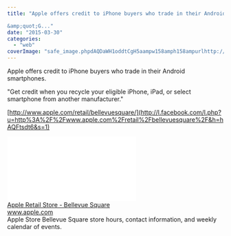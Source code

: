 ```yaml
---
title: "Apple offers credit to iPhone buyers who trade in their Android smartphones.

&amp;quot;G..."
date: "2015-03-30"
categories: 
  - "web"
coverImage: "safe_image.phpdAQDaWH1oddtCgH5aampw158amph158ampurlhttp://images.apple_.com/retail/bellevuesquare/images/bellevuesquare_hero.jpg"
---
```


Apple offers credit to iPhone buyers who trade in their Android smartphones.  
  
"Get credit when you recycle your eligible iPhone, iPad, or select smartphone from another manufacturer."  
  
[http://www.apple.com/retail/bellevuesquare/](http://l.facebook.com/l.php?u=http%3A%2F%2Fwww.apple.com%2Fretail%2Fbellevuesquare%2F&h=hAQFtsdt6&s=1)  
  
[![](images/safe_image.php?d=AQDaWH1oddtCgH5a&w=158&h=158&url=http%3A%2F%2Fimages.apple.com%2Fretail%2Fbellevuesquare%2Fimages%2Fbellevuesquare_hero.jpg)](http://l.facebook.com/l.php?u=http%3A%2F%2Fwww.apple.com%2Fretail%2Fbellevuesquare%2F&h=eAQGYJYTl&s=1)  
[Apple Retail Store - Bellevue Square](http://l.facebook.com/l.php?u=http%3A%2F%2Fwww.apple.com%2Fretail%2Fbellevuesquare%2F%3Ffb_ref%3DDefault%26fb_source%3Dmessage&h=LAQHz9mxn&s=1)  
www.apple.com  
Apple Store Bellevue Square store hours, contact information, and weekly calendar of events.
